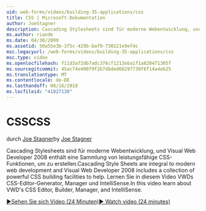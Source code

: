 ```yaml
---
uid: web-forms/videos/building-35-applications/css
title: CSS | Microsoft-Dokumentation
author: JoeStagner
description: Cascading Stylesheets sind für moderne Webentwicklung, und Visual Web Developer 2008 enthält eine Sammlung von leistungsfähige CSS-Funktionen, durch die Hilfe erstellen...
ms.author: riande
ms.date: 04/30/2009
ms.assetid: 50a55e3b-3f5c-429b-baf9-730221e9ef4c
msc.legacyurl: /web-forms/videos/building-35-applications/css
msc.type: video
ms.openlocfilehash: f11d3a72db7adc376cf1213eba1f1a820471305f
ms.sourcegitcommit: 45ac74e400f9f2b7dbded66297730f6f14a4eb25
ms.translationtype: MT
ms.contentlocale: de-DE
ms.lasthandoff: 08/16/2018
ms.locfileid: "41827130"
---
```

<a name="css"></a><span data-ttu-id="845ac-103">CSS</span><span class="sxs-lookup"><span data-stu-id="845ac-103">CSS</span></span>
====================
<span data-ttu-id="845ac-104">durch [Joe Stagner](https://github.com/JoeStagner)</span><span class="sxs-lookup"><span data-stu-id="845ac-104">by [Joe Stagner](https://github.com/JoeStagner)</span></span>

<span data-ttu-id="845ac-105">Cascading Stylesheets sind für moderne Webentwicklung, und Visual Web Developer 2008 enthält eine Sammlung von leistungsfähige CSS-Funktionen, um zu erstellen.</span><span class="sxs-lookup"><span data-stu-id="845ac-105">Cascading Style Sheets are integral to modern web development and Visual Web Developer 2008 includes a collection of powerful CSS building facilities to help.</span></span> <span data-ttu-id="845ac-106">Lernen Sie in diesem Video VWDs CSS-Editor-Generator, Manager und IntelliSense.</span><span class="sxs-lookup"><span data-stu-id="845ac-106">In this video learn about VWD's CSS Editor, Builder, Manager, and IntelliSense.</span></span>

[<span data-ttu-id="845ac-107">&#9654;Sehen Sie sich Video (24 Minuten)</span><span class="sxs-lookup"><span data-stu-id="845ac-107">&#9654; Watch video (24 minutes)</span></span>](https://channel9.msdn.com/Blogs/ASP-NET-Site-Videos/css)
